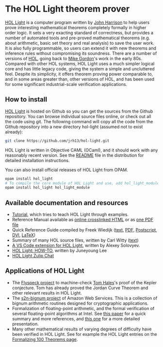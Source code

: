 # The HOL Light theorem prover

[HOL Light](https://github.com/jrh13/hol-light) is a computer program written
by [John Harrison](https://www.cl.cam.ac.uk/~jrh13/hol-light/) to help users
prove interesting mathematical theorems completely formally in higher order logic.
It sets a very exacting standard of correctness, but provides a
number of automated tools and pre-proved mathematical theorems (e.g. about
arithmetic, basic set theory and real analysis) to save the user work. It is
also fully programmable, so users can extend it with new theorems and inference
rules without compromising its soundness. There are a number of versions of
[HOL](http://www.cl.cam.ac.uk/Research/HVG/HOL/), going back to
[Mike Gordon](http://www.cl.cam.ac.uk/users/mjcg)'s work in the early 80s.
Compared with other HOL systems, HOL Light uses a much simpler logical core
and has little legacy code, giving the system a simple and uncluttered feel.
Despite its simplicity, it offers theorem proving power comparable to, and in
some areas greater than, other versions of HOL, and has been used for some
significant industrial-scale verification applications.


## How to install

[HOL Light](https://github.com/jrh13/hol-light) is hosted on Github so you can
get the sources from the Github repository. You can browse individual source
files online, or check out all the code using git. The following command will
copy all the code from the Github repository into a new directory hol-light
(assumed not to exist already):

```bash
git clone https://github.com/jrh13/hol-light.git
```

HOL Light is written in Objective CAML (OCaml), and it should work with any
reasonably recent version.
See the [README](https://github.com/jrh13/hol-light/blob/master/README) file
in the distribution for detailed installation instructions.

You can also install official releases of HOL Light from OPAM.

```bash
opam install hol_light
# To compile the core module of HOL Light and use, add hol_light_module
opam install hol_light hol_light_module 
```

## Available documentation and resources

- [Tutorial](tutorial.pdf), which tries to teach HOL Light through examples.
- Reference Manual available as [online crosslinked HTML](references/HTML/reference.html) or
  as [one PDF file](references/reference.pdf)
- Quick Reference Guide compiled by Freek Wiedijk ([text](holchart/holchart.txt), [PDF](holchart/holchart.pdf), [Postscript](holchart/holchart.ps), [DVI](holchart/holchart.dvi), [LaTeX](holchart/holchart.teX))
- Summary of many HOL source files, written by Carl Witty ([text](summary.txt))
- [A VS Code extension for HOL Light](https://marketplace.visualstudio.com/items?itemName=monadius.hol-light-simple), written by Alexey Solovyev.
- [HOL Light: HOW-TO](https://github.com/aqjune/hol-light-materials/tree/main), written by Juneyoung Lee
- [HOL Light Zulip Chat](https://hol-light.zulipchat.com/)

## Applications of HOL Light

- The [Flyspeck project](https://github.com/flyspeck/flyspeck) to machine-check [Tom Hales](https://www.mathematics.pitt.edu/people/thomas-hales)'s proof of the Kepler conjecture.
Tom has already proved the Jordan Curve Theorem and other relevant results in HOL Light.
- The [s2n-bignum project](https://github.com/awslabs/s2n-bignum/) of Amazon Web Services. This is a collection of bignum arithmetic routines
designed for cryptographic applications.
- Formalization of floating-point arithmetic, and the formal verification of several floating-point algorithms at Intel.
See [this paper](http://www.cl.cam.ac.uk/~jrh13/papers/iday.html) for a quick summary and more references,
and [this one](http://www.cl.cam.ac.uk/~jrh13/papers/sfm.html) for a more detailed presentation.
- Many other mathematical results of varying degrees of difficulty have been verified in HOL Light.
See for example the HOL Light entries on the [Formalizing 100 Theorems page](https://www.cs.ru.nl/~freek/100/).

